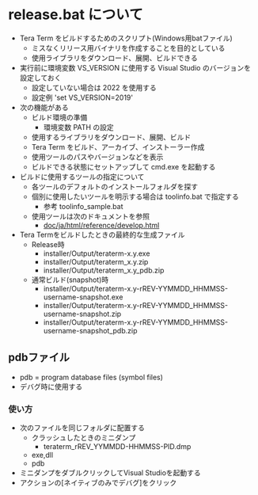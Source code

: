 ﻿# release.bat について

- Tera Term をビルドするためのスクリプト(Windows用batファイル)
  - ミスなくリリース用バイナリを作成することを目的としている
  - 使用ライブラリをダウンロード、展開、ビルドできる
- 実行前に環境変数 VS_VERSION に使用する Visual Studio のバージョンを設定しておく
  - 設定していない場合は 2022 を使用する
  - 設定例 'set VS_VERSION=2019'
- 次の機能がある
  - ビルド環境の準備
    - 環境変数 PATH の設定
  - 使用するライブラリをダウンロード、展開、ビルド
  - Tera Term をビルド、アーカイブ、インストーラー作成
  - 使用ツールのパスやバージョンなどを表示
  - ビルドできる状態にセットアップして cmd.exe を起動する
- ビルドに使用するツールの指定について
  - 各ツールのデフォルトのインストールフォルダを探す
  - 個別に使用したいツールを明示する場合は toolinfo.bat で指定する
    - 参考 toolinfo_sample.bat
  - 使用ツールは次のドキュメントを参照
    - [doc/ja/html/reference/develop.html](../doc/ja/html/reference/develop.html)
- Tera Termをビルドしたときの最終的な生成ファイル
  - Release時
    - installer/Output/teraterm-x.y.exe
    - installer/Output/teraterm_x.y.zip
    - installer/Output/teraterm_x.y_pdb.zip
  - 通常ビルド(snapshot)時
    - installer/Output/teraterm-x.y-rREV-YYMMDD_HHMMSS-username-snapshot.exe
    - installer/Output/teraterm-x.y-rREV-YYMMDD_HHMMSS-username-snapshot.zip
    - installer/Output/teraterm-x.y-rREV-YYMMDD_HHMMSS-username-snapshot_pdb.zip

## pdbファイル

- pdb = program database files (symbol files)
- デバグ時に使用する

### 使い方

- 次のファイルを同じフォルダに配置する
  - クラッシュしたときのミニダンプ
    - teraterm_rREV_YYMMDD-HHMMSS-PID.dmp
  - exe,dll
  - pdb
- ミニダンプをダブルクリックしてVisual Studioを起動する
- アクションの[ネイティブのみでデバグ]をクリック
